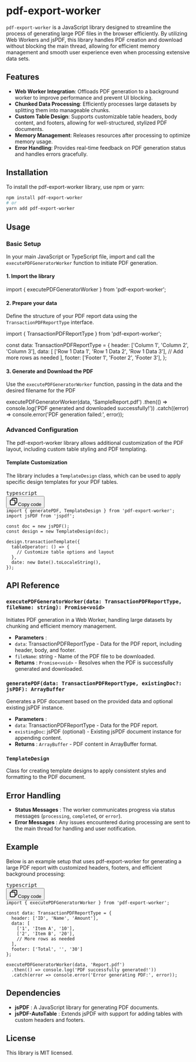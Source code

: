 

# pdf-export-worker

`pdf-export-worker` is a JavaScript library designed to streamline the process of generating large PDF files in the browser efficiently. By utilizing Web Workers and jsPDF, this library handles PDF creation and download without blocking the main thread, allowing for efficient memory management and smooth user experience even when processing extensive data sets.

## Features

- **Web Worker Integration**: Offloads PDF generation to a background worker to improve performance and prevent UI blocking.
- **Chunked Data Processing**: Efficiently processes large datasets by splitting them into manageable chunks.
- **Custom Table Design**: Supports customizable table headers, body content, and footers, allowing for well-structured, stylized PDF documents.
- **Memory Management**: Releases resources after processing to optimize memory usage.
- **Error Handling**: Provides real-time feedback on PDF generation status and handles errors gracefully.

## Installation

To install the pdf-export-worker library, use npm or yarn:

```bash
npm install pdf-export-worker
# or
yarn add pdf-export-worker
```


## Usage

### Basic Setup

In your main JavaScript or TypeScript file, import and call the `executePDFGeneratorWorker` function to initiate PDF generation.

#### 1. Import the library

import { executePDFGeneratorWorker } from 'pdf-export-worker';


#### 2. Prepare your data

Define the structure of your PDF report data using the `TransactionPDFReportType` interface.


import { TransactionPDFReportType } from 'pdf-export-worker';

const data: TransactionPDFReportType = {
  header: ['Column 1', 'Column 2', 'Column 3'],
  data: [
    ['Row 1 Data 1', 'Row 1 Data 2', 'Row 1 Data 3'],
    // Add more rows as needed
  ],
  footer: ['Footer 1', 'Footer 2', 'Footer 3'],
};



#### 3. Generate and Download the PDF

Use the `executePDFGeneratorWorker` function, passing in the data and the desired filename for the PDF

executePDFGeneratorWorker(data, 'SampleReport.pdf')
  .then(() => console.log('PDF generated and downloaded successfully!'))
  .catch((error) => console.error('PDF generation failed:', error));


### Advanced Configuration

The pdf-export-worker library allows additional customization of the PDF layout, including custom table styling and PDF templating.

#### Template Customization

The library includes a `TemplateDesign` class, which can be used to apply specific design templates for your PDF tables.

<pre class="!overflow-visible"><div class="contain-inline-size rounded-md border-[0.5px] border-token-border-medium relative bg-token-sidebar-surface-primary dark:bg-gray-950"><div class="flex items-center text-token-text-secondary px-4 py-2 text-xs font-sans justify-between rounded-t-md h-9 bg-token-sidebar-surface-primary dark:bg-token-main-surface-secondary">typescript</div><div class="sticky top-9 md:top-[5.75rem]"><div class="absolute bottom-0 right-2 flex h-9 items-center"><div class="flex items-center rounded bg-token-sidebar-surface-primary px-2 font-sans text-xs text-token-text-secondary dark:bg-token-main-surface-secondary"><span class="" data-state="closed"><button class="flex gap-1 items-center py-1"><svg width="24" height="24" viewBox="0 0 24 24" fill="none" xmlns="http://www.w3.org/2000/svg" class="icon-sm"><path fill-rule="evenodd" clip-rule="evenodd" d="M7 5C7 3.34315 8.34315 2 10 2H19C20.6569 2 22 3.34315 22 5V14C22 15.6569 20.6569 17 19 17H17V19C17 20.6569 15.6569 22 14 22H5C3.34315 22 2 20.6569 2 19V10C2 8.34315 3.34315 7 5 7H7V5ZM9 7H14C15.6569 7 17 8.34315 17 10V15H19C19.5523 15 20 14.5523 20 14V5C20 4.44772 19.5523 4 19 4H10C9.44772 4 9 4.44772 9 5V7ZM5 9C4.44772 9 4 9.44772 4 10V19C4 19.5523 4.44772 20 5 20H14C14.5523 20 15 19.5523 15 19V10C15 9.44772 14.5523 9 14 9H5Z" fill="currentColor"></path></svg>Copy code</button></span></div></div></div><div class="overflow-y-auto p-4" dir="ltr"><code class="!whitespace-pre hljs language-typescript">import { generatePDF, TemplateDesign } from 'pdf-export-worker';
import jsPDF from 'jspdf';

const doc = new jsPDF();
const design = new TemplateDesign(doc);

design.transactionTemplate({
  tableOperator: () => {
    // Customize table options and layout
  },
  date: new Date().toLocaleString(),
});
</code></div></div></pre>

## API Reference

### `executePDFGeneratorWorker(data: TransactionPDFReportType, fileName: string): Promise<void>`

Initiates PDF generation in a Web Worker, handling large datasets by chunking and efficient memory management.

* **Parameters** :
* `data`: TransactionPDFReportType - Data for the PDF report, including header, body, and footer.
* `fileName`: string - Name of the PDF file to be downloaded.
* **Returns** : `Promise<void>` - Resolves when the PDF is successfully generated and downloaded.

### `generatePDF(data: TransactionPDFReportType, existingDoc?: jsPDF): ArrayBuffer`

Generates a PDF document based on the provided data and optional existing jsPDF instance.

* **Parameters** :
* `data`: TransactionPDFReportType - Data for the PDF report.
* `existingDoc`: jsPDF (optional) - Existing jsPDF document instance for appending content.
* **Returns** : `ArrayBuffer` - PDF content in ArrayBuffer format.

### `TemplateDesign`

Class for creating template designs to apply consistent styles and formatting to the PDF document.

## Error Handling

* **Status Messages** : The worker communicates progress via status messages (`processing`, `completed`, or `error`).
* **Error Messages** : Any issues encountered during processing are sent to the main thread for handling and user notification.

## Example

Below is an example setup that uses pdf-export-worker for generating a large PDF report with customized headers, footers, and efficient background processing:

<pre class="!overflow-visible"><div class="contain-inline-size rounded-md border-[0.5px] border-token-border-medium relative bg-token-sidebar-surface-primary dark:bg-gray-950"><div class="flex items-center text-token-text-secondary px-4 py-2 text-xs font-sans justify-between rounded-t-md h-9 bg-token-sidebar-surface-primary dark:bg-token-main-surface-secondary">typescript</div><div class="sticky top-9 md:top-[5.75rem]"><div class="absolute bottom-0 right-2 flex h-9 items-center"><div class="flex items-center rounded bg-token-sidebar-surface-primary px-2 font-sans text-xs text-token-text-secondary dark:bg-token-main-surface-secondary"><span class="" data-state="closed"><button class="flex gap-1 items-center py-1"><svg width="24" height="24" viewBox="0 0 24 24" fill="none" xmlns="http://www.w3.org/2000/svg" class="icon-sm"><path fill-rule="evenodd" clip-rule="evenodd" d="M7 5C7 3.34315 8.34315 2 10 2H19C20.6569 2 22 3.34315 22 5V14C22 15.6569 20.6569 17 19 17H17V19C17 20.6569 15.6569 22 14 22H5C3.34315 22 2 20.6569 2 19V10C2 8.34315 3.34315 7 5 7H7V5ZM9 7H14C15.6569 7 17 8.34315 17 10V15H19C19.5523 15 20 14.5523 20 14V5C20 4.44772 19.5523 4 19 4H10C9.44772 4 9 4.44772 9 5V7ZM5 9C4.44772 9 4 9.44772 4 10V19C4 19.5523 4.44772 20 5 20H14C14.5523 20 15 19.5523 15 19V10C15 9.44772 14.5523 9 14 9H5Z" fill="currentColor"></path></svg>Copy code</button></span></div></div></div><div class="overflow-y-auto p-4" dir="ltr"><code class="!whitespace-pre hljs language-typescript">import { executePDFGeneratorWorker } from 'pdf-export-worker';

const data: TransactionPDFReportType = {
  header: ['ID', 'Name', 'Amount'],
  data: [
    ['1', 'Item A', '10'],
    ['2', 'Item B', '20'],
    // More rows as needed
  ],
  footer: ['Total', '', '30']
};

executePDFGeneratorWorker(data, 'Report.pdf')
  .then(() => console.log('PDF successfully generated!'))
  .catch(error => console.error('Error generating PDF:', error));
</code></div></div></pre>

## Dependencies

* **jsPDF** : A JavaScript library for generating PDF documents.
* **jsPDF-AutoTable** : Extends jsPDF with support for adding tables with custom headers and footers.

## License

This library is MIT licensed.

<pre class="!overflow-visible"><div class="contain-inline-size rounded-md border-[0.5px] border-token-border-medium relative bg-token-sidebar-surface-primary dark:bg-gray-950"><div class="flex items-center text-token-text-secondary px-4 py-2 text-xs font-sans justify-between rounded-t-md h-9 bg-token-sidebar-surface-primary dark:bg-token-main-surface-secondary"></div></div></pre>
